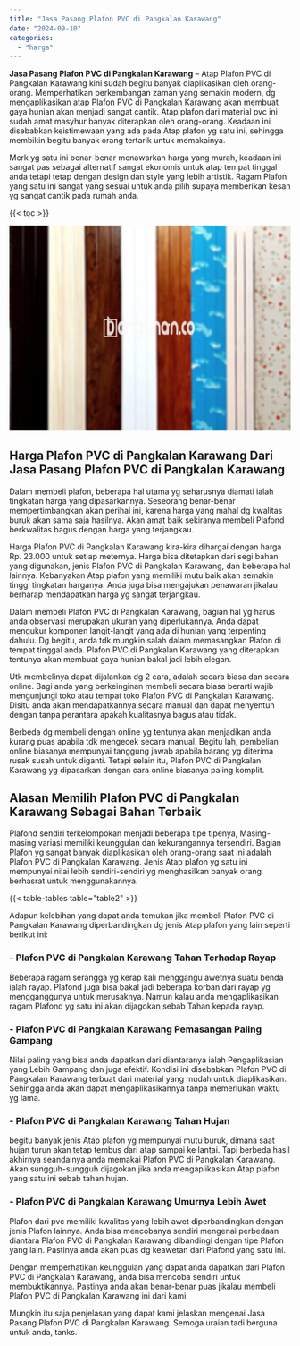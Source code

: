 ```yaml
---
title: "Jasa Pasang Plafon PVC di Pangkalan Karawang"
date: "2024-09-10"
categories: 
  - "harga"
---
```


**Jasa Pasang Plafon PVC di Pangkalan Karawang** – Atap Plafon PVC di Pangkalan Karawang kini sudah begitu banyak diaplikasikan oleh orang-orang. Memperhatikan perkembangan zaman yang semakin modern, dg mengaplikasikan atap Plafon PVC di Pangkalan Karawang akan membuat gaya hunian akan menjadi sangat cantik. Atap plafon dari material pvc ini sudah amat masyhur banyak diterapkan oleh orang-orang. Keadaan ini disebabkan keistimewaan yang ada pada Atap plafon yg satu ini, sehingga membikin begitu banyak orang tertarik untuk memakainya.

Merk yg satu ini benar-benar menawarkan harga yang murah, keadaan ini sangat pas sebagai alternatif sangat ekonomis untuk atap tempat tinggal anda tetapi tetap dengan design dan style yang lebih artistik. Ragam Plafon yang satu ini sangat yang sesuai untuk anda pilih supaya memberikan kesan yg sangat cantik pada rumah anda.

{{< toc >}}

![Jasa Pasang Plafon PVC di Pangkalan Karawang](/images/flafond-pvc-murah20.png)

## Harga Plafon PVC di Pangkalan Karawang Dari Jasa Pasang Plafon PVC di Pangkalan Karawang

Dalam membeli plafon, beberapa hal utama yg seharusnya diamati ialah tingkatan harga yang dipasarkannya. Seseorang benar-benar mempertimbangkan akan perihal ini, karena harga yang mahal dg kwalitas buruk akan sama saja hasilnya. Akan amat baik sekiranya membeli Plafond berkwalitas bagus dengan harga yang terjangkau.

Harga Plafon PVC di Pangkalan Karawang kira-kira dihargai dengan harga Rp. 23.000 untuk setiap meternya. Harga bisa ditetapkan dari segi bahan yang digunakan, jenis Plafon PVC di Pangkalan Karawang, dan beberapa hal lainnya. Kebanyakan Atap plafon yang memiliki mutu baik akan semakin tinggi tingkatan harganya. Anda juga bisa mengajukan penawaran jikalau berharap mendapatkan harga yg sangat terjangkau.

Dalam membeli Plafon PVC di Pangkalan Karawang, bagian hal yg harus anda observasi merupakan ukuran yang diperlukannya. Anda dapat mengukur komponen langit-langit yang ada di hunian yang terpenting dahulu. Dg begitu, anda tdk mungkin salah dalam memasangkan Plafon di tempat tinggal anda. Plafon PVC di Pangkalan Karawang yang diterapkan tentunya akan membuat gaya hunian bakal jadi lebih elegan.

Utk membelinya dapat dijalankan dg 2 cara, adalah secara biasa dan secara online. Bagi anda yang berkeinginan membeli secara biasa berarti wajib mengunjungi toko atau tempat toko Plafon PVC di Pangkalan Karawang. Disitu anda akan mendapatkannya secara manual dan dapat menyentuh dengan tanpa perantara apakah kualitasnya bagus atau tidak.

Berbeda dg membeli dengan online yg tentunya akan menjadikan anda kurang puas apabila tdk mengecek secara manual. Begitu lah, pembelian online biasanya mempunyai tanggung jawab apabila barang yg diterima rusak susah untuk diganti. Tetapi selain itu, Plafon PVC di Pangkalan Karawang yg dipasarkan dengan cara online biasanya paling komplit.

## Alasan Memilih Plafon PVC di Pangkalan Karawang Sebagai Bahan Terbaik

Plafond sendiri terkelompokan menjadi beberapa tipe tipenya, Masing-masing variasi memiliki keunggulan dan kekurangannya tersendiri. Bagian Plafon yg sangat banyak diaplikasikan oleh orang-orang saat ini adalah Plafon PVC di Pangkalan Karawang. Jenis Atap plafon yg satu ini mempunyai nilai lebih sendiri-sendiri yg menghasilkan banyak orang berhasrat untuk menggunakannya.

{{< table-tables table="table2" >}}

Adapun kelebihan yang dapat anda temukan jika membeli Plafon PVC di Pangkalan Karawang diperbandingkan dg jenis Atap plafon yang lain seperti berikut ini:

### \- Plafon PVC di Pangkalan Karawang Tahan Terhadap Rayap

Beberapa ragam serangga yg kerap kali menggangu awetnya suatu benda ialah rayap. Plafond juga bisa bakal jadi beberapa korban dari rayap yg mengganggunya untuk merusaknya. Namun kalau anda mengaplikasikan ragam Plafond yg satu ini akan dijagokan sebab Tahan kepada rayap.

### \- Plafon PVC di Pangkalan Karawang Pemasangan Paling Gampang

Nilai paling yang bisa anda dapatkan dari diantaranya ialah Pengaplikasian yang Lebih Gampang dan juga efektif. Kondisi ini disebabkan Plafon PVC di Pangkalan Karawang terbuat dari material yang mudah untuk diaplikasikan. Sehingga anda akan dapat mengaplikasikannya tanpa memerlukan waktu yg lama.

### \- Plafon PVC di Pangkalan Karawang Tahan Hujan

begitu banyak jenis Atap plafon yg mempunyai mutu buruk, dimana saat hujan turun akan tetap tembus dari atap sampai ke lantai. Tapi berbeda hasil akhirnya seandainya anda memakai Plafon PVC di Pangkalan Karawang. Akan sungguh-sungguh dijagokan jika anda mengaplikasikan Atap plafon yang satu ini sebab tahan hujan.

### \- Plafon PVC di Pangkalan Karawang Umurnya Lebih Awet

Plafon dari pvc memiliki kwalitas yang lebih awet diperbandingkan dengan jenis Plafon lainnya. Anda bisa mencobanya sendiri mengenai perbedaan diantara Plafon PVC di Pangkalan Karawang dibandingi dengan tipe Plafon yang lain. Pastinya anda akan puas dg keawetan dari Plafond yang satu ini.

Dengan memperhatikan keunggulan yang dapat anda dapatkan dari Plafon PVC di Pangkalan Karawang, anda bisa mencoba sendiri untuk membuktikannya. Pastinya anda akan benar-benar puas jikalau membeli Plafon PVC di Pangkalan Karawang ini dari kami.

Mungkin itu saja penjelasan yang dapat kami jelaskan mengenai Jasa Pasang Plafon PVC di Pangkalan Karawang. Semoga uraian tadi berguna untuk anda, tanks.
